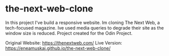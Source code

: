# the-next-web-clone

In this project I've build a responsive website. Im cloning The Next Web, a tech-focused magazine.
Ive used media queries to degrade their site as the window size is reduced.
Project created for the Odin Project.

Original Website: https://thenextweb.com/
Live Version: https://eneamuskaj.github.io/the-next-web-clone/
